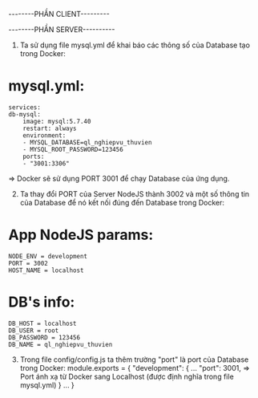 --------PHẦN CLIENT---------






--------PHẦN SERVER----------
1. Ta sử dụng file mysql.yml để khai báo các thông số của Database tạo trong Docker:
# mysql.yml:
    services:
    db-mysql:
        image: mysql:5.7.40
        restart: always
        environment:
        - MYSQL_DATABASE=ql_nghiepvu_thuvien
        - MYSQL_ROOT_PASSWORD=123456
        ports:
        - "3001:3306"
=> Docker sẽ sử dụng PORT 3001 để chạy Database của ứng dụng.

2. Ta thay đổi PORT của Server NodeJS thành 3002 và một số thông tin của Database để nó kết nối đúng
đến Database trong Docker:
# App NodeJS params:
    NODE_ENV = development
    PORT = 3002
    HOST_NAME = localhost
# DB's info:
    DB_HOST = localhost
    DB_USER = root
    DB_PASSWORD = 123456
    DB_NAME = ql_nghiepvu_thuvien

3. Trong file config/config.js ta thêm trường "port" là port của Database trong Docker:
module.exports = {
  "development": {
    ...
    "port": 3001, => Port ánh xạ từ Docker sang Localhost (được định nghĩa trong file mysql.yml)
  }
  ...
}